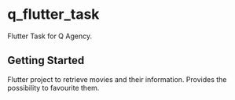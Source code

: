 # q_flutter_task

Flutter Task for Q Agency.

## Getting Started

Flutter project to retrieve movies and their information. Provides the possibility to favourite them.

